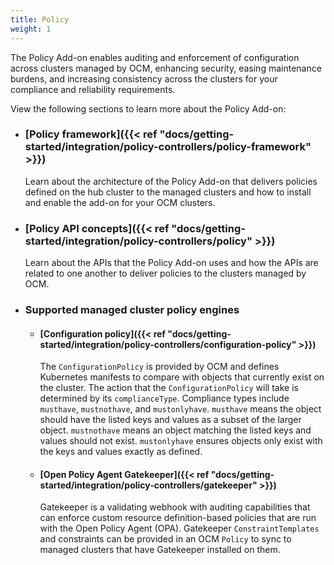 ```yaml
---
title: Policy
weight: 1
---
```


The Policy Add-on enables auditing and enforcement of configuration across clusters managed by OCM, enhancing security,
easing maintenance burdens, and increasing consistency across the clusters for your compliance and reliability
requirements.

View the following sections to learn more about the Policy Add-on:

- ### [Policy framework]({{< ref "docs/getting-started/integration/policy-controllers/policy-framework" >}})

  Learn about the architecture of the Policy Add-on that delivers policies defined on the hub cluster to the managed
  clusters and how to install and enable the add-on for your OCM clusters.

- ### [Policy API concepts]({{< ref "docs/getting-started/integration/policy-controllers/policy" >}})

  Learn about the APIs that the Policy Add-on uses and how the APIs are related to one another to deliver policies to
  the clusters managed by OCM.

- ### Supported managed cluster policy engines

  - #### [Configuration policy]({{< ref "docs/getting-started/integration/policy-controllers/configuration-policy" >}})

    The `ConfigurationPolicy` is provided by OCM and defines Kubernetes manifests to compare with objects that currently
    exist on the cluster. The action that the `ConfigurationPolicy` will take is determined by its `complianceType`.
    Compliance types include `musthave`, `mustnothave`, and `mustonlyhave`. `musthave` means the object should have the
    listed keys and values as a subset of the larger object. `mustnothave` means an object matching the listed keys and
    values should not exist. `mustonlyhave` ensures objects only exist with the keys and values exactly as defined.

  - #### [Open Policy Agent Gatekeeper]({{< ref "docs/getting-started/integration/policy-controllers/gatekeeper" >}})

    Gatekeeper is a validating webhook with auditing capabilities that can enforce custom resource definition-based
    policies that are run with the Open Policy Agent (OPA). Gatekeeper `ConstraintTemplates` and constraints can be
    provided in an OCM `Policy` to sync to managed clusters that have Gatekeeper installed on them.

